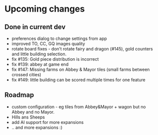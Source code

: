 # Upcoming changes

## Done in current dev

- preferences dialog to change settings from app
- improved TO, CC, GQ images quality
- rotate board fixes - don't rotate fairy and dragon (#145), gold counters and little building selection.
- fix #135: Gold piece distribution is incorrect
- fix #139: abbey at game end
- fix #147: Missing farms on Abbey & Mayor tiles (small farms between crossed cities)
- fix #149: little building can be scored multiple times for one feature

## Roadmap

*  custom configuration - eg tiles from Abbey&Mayor + wagon but  no Abbey and no Mayor.
* Hills ans Sheeps
* add AI support for more expansions
* .. and more expansions :)